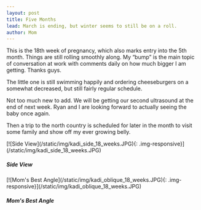 ```yaml
---
layout: post
title: Five Months
lead: March is ending, but winter seems to still be on a roll.
author: Mom
---
```


This is the 18th week of pregnancy, which also marks entry into the 5th month. Things are still rolling smoothly along. My “bump” is the main topic of conversation at work with comments daily on how much bigger I am getting. Thanks guys.

The little one is still swimming happily and ordering cheeseburgers on a somewhat decreased, but still fairly regular schedule.

Not too much new to add. We will be getting our second ultrasound at the end of next week. Ryan and I are looking forward to actually seeing the baby once again.

Then a trip to the north country is scheduled for later in the month to visit some family and show off my ever growing belly.

<div class="row">

<div class="col-md-10 col-md-offset-1">
<div class="row">

<div class="col-md-3 thumbnail" markdown="1">
[![Side View](/static/img/kadi_side_18_weeks.JPG){: .img-responsive}](/static/img/kadi_side_18_weeks.JPG)

<div class="caption">
<h5>Side View</h5>
</div>
</div>

<div class="col-md-3 col-md-offset-1 thumbnail" markdown="1">
[![Mom's Best Angle](/static/img/kadi_oblique_18_weeks.JPG){: .img-responsive}](/static/img/kadi_oblique_18_weeks.JPG)

<div class="caption">
<h5>Mom's Best Angle</h5>
</div>
</div>

</div>
</div>

</div>
